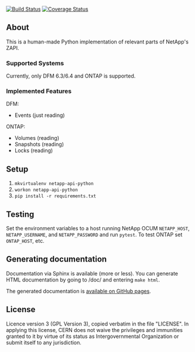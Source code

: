 [![Build Status](https://travis-ci.org/cerndb/netapp-api-python.svg?branch=master)](https://travis-ci.org/cerndb/netapp-api-python)
[![Coverage Status](https://coveralls.io/repos/github/cerndb/netapp-api-python/badge.svg?branch=master)](https://coveralls.io/github/cerndb/netapp-api-python?branch=master)

## About
This is a human-made Python implementation of relevant parts of NetApp's
ZAPI.

### Supported Systems

Currently, only DFM 6.3/6.4 and ONTAP is supported.

### Implemented Features

DFM:
- Events (just reading)

ONTAP:
- Volumes (reading)
- Snapshots (reading)
- Locks (reading)

## Setup

1. `mkvirtualenv netapp-api-python`
2. `workon netapp-api-python`
3. `pip install -r requirements.txt`


## Testing

Set the environment variables to a host running NetApp OCUM
`NETAPP_HOST`, `NETAPP_USERNAME`, and `NETAPP_PASSWORD` and run
`pytest`. To test ONTAP set `ONTAP_HOST`, etc.

## Generating documentation

Documentation via Sphinx is available (more or less). You can generate
HTML documentation by going to /doc/ and entering `make html`.

The generated documentation is
[available on GitHub pages](https://cerndb.github.io/netapp-api-python/).

## License

Licence version 3 (GPL Version 3), copied verbatim in the file "LICENSE".
In applying this license, CERN does not waive the privileges and immunities
granted to it by virtue of its status as Intergovernmental Organization
or submit itself to any jurisdiction.


